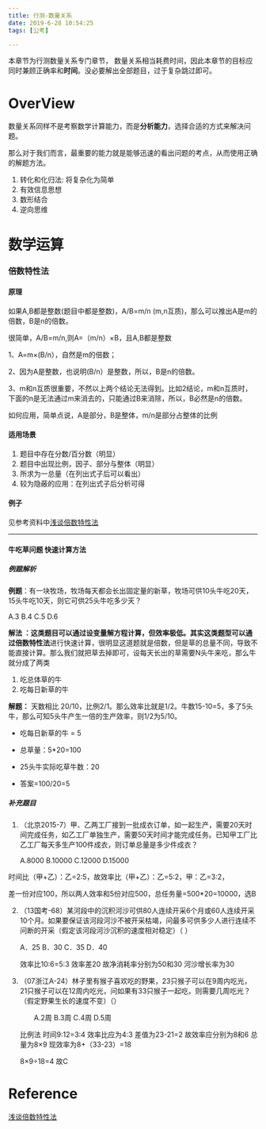```yaml
---
title: 行测-数量关系
date: 2019-6-28 10:54:25
tags: [公考]

---
```




本章节为行测数量关系专门章节， 数量关系相当耗费时间，因此本章节的目标应同时兼顾正确率和**时间**。没必要解出全部题目，过于复杂跳过即可。



<!--more-->

# OverView #

数量关系同样不是考察数学计算能力，而是**分析能力**，选择合适的方式来解决问题。

那么对于我们而言，最重要的能力就是能够迅速的看出问题的考点，从而使用正确的解题方法。

1. 转化和化归法: 将复杂化为简单
2. 有效信息思想
3. 数形结合
4. 逆向思维



# 数学运算



### 倍数特性法 ###

#### 原理 ####

如果A,B都是整数(题目中都是整数)，A/B=m/n (m,n互质)，那么可以推出A是m的倍数，B是n的倍数。

很简单，A/B=m/n,则A=（m/n）×B，且A,B都是整数

1、A=m×(B/n），自然是m的倍数；

2、因为A是整数，也说明(B/n）是整数，所以，B是n的倍数。

3、m和n互质很重要，不然以上两个结论无法得到。比如2结论，m和n互质时，下面的n是无法通过m来消去的，只能通过B来消除，所以，B必然是n的倍数。

如何应用，简单点说，A是部分，B是整体，m/n是部分占整体的比例

#### 适用场景 ####

1. 题目中存在分数/百分数（明显）
2. 题目中出现比例，因子、部分与整体（明显）
3. 所求为一总量（在列出式子后可以看出）
4. 较为隐蔽的应用：在列出式子后分析可得

#### 例子 ####

见参考资料中[浅谈倍数特性法](https://zhuanlan.zhihu.com/p/4823830)

------



#### 牛吃草问题 快速计算方法 ####

##### 例题解析

**例题**：有一块牧场，牧场每天都会长出固定量的新草，牧场可供10头牛吃20天，15头牛吃10天，则它可供25头牛吃多少天？

A.3 B.4 C.5 D.6

**解法 **：这类题目可以通过设变量解方程计算，但效率极低。其实这类题型可以通过**倍数特性法**进行快速计算，很明显这道题就是倍数，但是草的总量不同，导致不能直接计算。那么我们就把草去掉即可，设每天长出的草需要N头牛来吃，那么牛就分成了两类

1. 吃总体草的牛
2. 吃每日新草的牛

**解题：** 天数相比 20/10，比例2/1。那么效率比就是1/2。牛数15-10=5，多了5头牛，那么可知5头牛产生一倍的生产效率，则1/2为5/10。

* 吃每日新草的牛 = 5

* 总草量：5*20=100
* 25头牛实际吃草牛数：20
* 答案=100/20=5

##### 补充题目 #####

1. （北京2015-7）甲、乙两工厂接到一批成衣订单，如一起生产，需要20天时间完成任务，如乙工厂单独生产，需要50天时间才能完成任务。已知甲工厂比乙工厂每天多生产100件成衣，则订单总量是多少件成衣？

   A.8000 B.10000 C.12000 D.15000

时间比（甲+乙）：乙=2:5，故效率比（甲+乙）：乙=5:2，甲：乙=3:2，

差一份对应100，所以两人效率和5份对应500，总任务量=500*20=10000，选B



2. （13国考-68）某河段中的沉积河沙可供80人连续开采6个月或60人连续开采10个月。如果要保证该河段河沙不被开采枯竭，问最多可供多少人进行连续不问断的开采（假定该河段河沙沉积的速度相对稳定）（ ）

   A．25 B．30 C．35 D．40

   效率比10:6=5:3 效率差20 故净消耗率分别为50和30 河沙增长率为30

3. （07浙江A-24）林子里有猴子喜欢吃的野果，23只猴子可以在9周内吃光，21只猴子可以在12周内吃光，问如果有33只猴子一起吃，则需要几周吃光？（假定野果生长的速度不变）（）

   　　A.2周 B.3周 C.4周 D.5周

   比例法 时间9:12=3:4 效率比应为4:3 差值为23-21=2 故效率应分别为8和6 总量为8×9 现效率为8+（33-23）=18

   8×9÷18=4 故C


# Reference #

[浅谈倍数特性法](https://zhuanlan.zhihu.com/p/4823830)